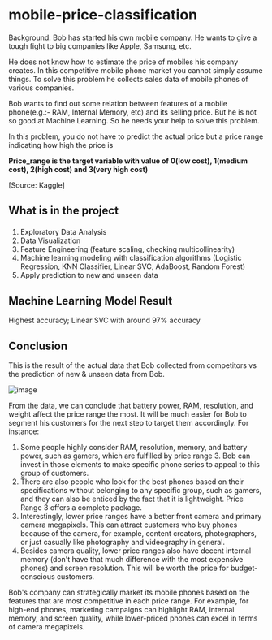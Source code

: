 # mobile-price-classification
Background:
Bob has started his own mobile company. He wants to give a tough fight to big companies like Apple, Samsung, etc.

He does not know how to estimate the price of mobiles his company creates. In this competitive mobile phone market you cannot simply assume things. To solve this problem he collects sales data of mobile phones of various companies.

Bob wants to find out some relation between features of a mobile phone(e.g.:- RAM, Internal Memory, etc) and its selling price. But he is not so good at Machine Learning. So he needs your help to solve this problem.

In this problem, you do not have to predict the actual price but a price range indicating how high the price is

**Price_range is the target variable with value of 0(low cost), 1(medium cost), 2(high cost) and 3(very high cost)**

[Source: Kaggle]

## What is in the project<p>
1. Exploratory Data Analysis
2. Data Visualization
3. Feature Engineering (feature scaling, checking multicollinearity)
4. Machine learning modeling with classification algorithms (Logistic Regression, KNN Classifier, Linear SVC, AdaBoost, Random Forest)
5. Apply prediction to new and unseen data

## Machine Learning Model Result
Highest accuracy; Linear SVC with around 97% accuracy

## Conclusion
This is the result of the actual data that Bob collected from competitors vs the prediction of new & unseen data from Bob.

![image](https://github.com/amandasbrn/mobile-price-classification/assets/66349501/9c26ca83-73d4-4d98-b1ca-a93247cb9a3a)

From the data, we can conclude that battery power, RAM, resolution, and weight affect the price range the most. It will be much easier for Bob to segment his customers for the next step to target them accordingly. For instance:
1. Some people highly consider RAM, resolution, memory, and battery power, such as gamers, which are fulfilled by price range 3. Bob can invest in those elements to make specific phone series to appeal to this group of customers.
2. There are also people who look for the best phones based on their specifications without belonging to any specific group, such as gamers, and they can also be enticed by the fact that it is lightweight. Price Range 3 offers a complete package.
3. Interestingly, lower price ranges have a better front camera and primary camera megapixels. This can attract customers who buy phones because of the camera, for example, content creators, photographers, or just casually like photography and videography in general.
4. Besides camera quality, lower price ranges also have decent internal memory (don't have that much difference with the most expensive phones) and screen resolution. This will be worth the price for budget-conscious customers.

Bob's company can strategically market its mobile phones based on the features that are most competitive in each price range. For example, for high-end phones, marketing campaigns can highlight RAM, internal memory, and screen quality, while lower-priced phones can excel in terms of camera megapixels.
